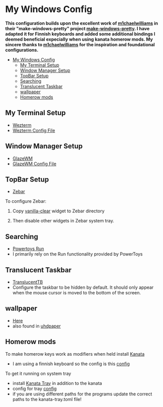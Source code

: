# My Windows Config

**This configuration builds upon the excellent work of [m1chaelwilliams](https://github.com/m1chaelwilliams) in their "make-windows-pretty" project [make-windows-pretty](https://github.com/m1chaelwilliams/make-windows-pretty). I have adapted it for Finnish keyboards and added some additional bindings I deemed beneficial expecially when using kanata homerow mods. My sincere thanks to [m1chaelwilliams](https://github.com/m1chaelwilliams) for the inspiration and foundational configurations.**

- [My Windows Config](#my-windows-config)
  - [My Terminal Setup](#my-terminal-setup)
  - [Window Manager Setup](#window-manager-setup)
  - [TopBar Setup](#topbar-setup)
  - [Searching](#searching)
  - [Translucent Taskbar](#translucent-taskbar)
  - [wallpaper](#wallpaper)
  - [Homerow mods](#homerow-mods)

## My Terminal Setup

- [Wezterm](https://wezfurlong.org/wezterm/index.html)
- [Wezterm Config File](wezterm.lua)

## Window Manager Setup

- [GlazeWM](https://github.com/glzr-io/glazewm)
- [GlazeWM Config File](config.yaml)

## TopBar Setup

- [Zebar](https://github.com/glzr-io/zebar)

To configure Zebar:

1. Copy [vanilla-clear](./vanilla-clear/) widget to Zebar directory

2. Then disable other widgets in Zebar system tray.

## Searching

- [Powertoys Run](https://learn.microsoft.com/en-us/windows/powertoys/run)
- I primarily rely on the Run functionality provided by PowerToys

## Translucent Taskbar

- [TranslucentTB](https://apps.microsoft.com/detail/9pf4kz2vn4w9?hl=en-US&gl=US)
- Configure the taskbar to be hidden by default. It should only appear when the mouse cursor is moved to the bottom of the screen.

## wallpaper

- [Here](mountain.jpg)
- also found in [uhdpaper](https://www.uhdpaper.com/2020/07/mountain-landscape-scenery-minimalist.html)

## Homerow mods

To make homerow keys work as modifiers when held install [Kanata](https://github.com/jtroo/kanata)

- I am using a finnish keyboard so the config is this [config](kanata.kbd)

To get it running on system tray

- install [Kanata Tray](https://github.com/rszyma/kanata-tray) in addition to the kanata
- config for tray [config](kanata-tray.toml)
- if you are using different paths for the programs update the correct paths to the kanata-tray.toml file!
